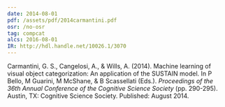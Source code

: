 ```yaml
---
date: 2014-08-01
pdf: /assets/pdf/2014carmantini.pdf
osr: /no-osr
tag: compcat
alcs: 2016-08-01
IR: http://hdl.handle.net/10026.1/3070
---
```


Carmantini, G. S., Cangelosi, A., & Wills, A. (2014). Machine learning of visual object categorization: An application of the SUSTAIN model. In P Bello, M Guarini, M McShane, & B Scassellati (Eds.). _Proceedings of the 36th Annual Conference of the Cognitive Science Society_ (pp. 290-295). Austin, TX: Cognitive Science Society. Published: August 2014.

